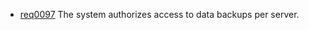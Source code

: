 * [req0097](https://github.com/DomainDrivenArchitecture/ddaRequery/blob/ali/en/requirements/req0097.md) The system authorizes access to data backups per server.